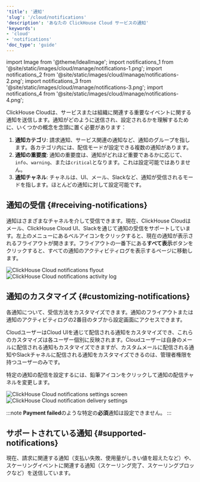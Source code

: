 ```yaml
---
'title': '通知'
'slug': '/cloud/notifications'
'description': 'あなたの ClickHouse Cloud サービスの通知'
'keywords':
- 'cloud'
- 'notifications'
'doc_type': 'guide'
---
```


import Image from '@theme/IdealImage';
import notifications_1 from '@site/static/images/cloud/manage/notifications-1.png';
import notifications_2 from '@site/static/images/cloud/manage/notifications-2.png';
import notifications_3 from '@site/static/images/cloud/manage/notifications-3.png';
import notifications_4 from '@site/static/images/cloud/manage/notifications-4.png';

ClickHouse Cloudは、サービスまたは組織に関連する重要なイベントに関する通知を送信します。通知がどのように送信され、設定されるかを理解するために、いくつかの概念を念頭に置く必要があります：

1. **通知カテゴリ**: 請求通知、サービス関連の通知など、通知のグループを指します。各カテゴリ内には、配信モードが設定できる複数の通知があります。
2. **通知の重要度**: 通知の重要度は、通知がどれほど重要であるかに応じて、`info`、`warning`、または`critical`となります。これは設定可能ではありません。
3. **通知チャネル**: チャネルは、UI、メール、Slackなど、通知が受信されるモードを指します。ほとんどの通知に対して設定可能です。

## 通知の受信 {#receiving-notifications}

通知はさまざまなチャネルを介して受信できます。現在、ClickHouse Cloudはメール、ClickHouse Cloud UI、Slackを通じて通知の受信をサポートしています。左上のメニューにあるベルアイコンをクリックすると、現在の通知が表示されるフライアウトが開きます。フライアウトの一番下にある**すべて表示**ボタンをクリックすると、すべての通知のアクティビティログを表示するページに移動します。

<Image img={notifications_1} size="md" alt="ClickHouse Cloud notifications flyout" border/>

<Image img={notifications_2} size="md" alt="ClickHouse Cloud notifications activity log" border/>

## 通知のカスタマイズ {#customizing-notifications}

各通知について、受信方法をカスタマイズできます。通知のフライアウトまたは通知のアクティビティログの2番目のタブから設定画面にアクセスできます。

CloudユーザーはCloud UIを通じて配信される通知をカスタマイズでき、これらのカスタマイズは各ユーザー個別に反映されます。Cloudユーザーは自身のメールに配信される通知もカスタマイズできますが、カスタムメールに配信される通知やSlackチャネルに配信される通知をカスタマイズできるのは、管理者権限を持つユーザーのみです。

特定の通知の配信を設定するには、鉛筆アイコンをクリックして通知の配信チャネルを変更します。

<Image img={notifications_3} size="md" alt="ClickHouse Cloud notifications settings screen" border/>

<Image img={notifications_4} size="md" alt="ClickHouse Cloud notification delivery settings" border/>

:::note
**Payment failed**のような特定の**必須**通知は設定できません。
:::

## サポートされている通知 {#supported-notifications}

現在、請求に関連する通知（支払い失敗、使用量がしきい値を超えたなど）や、スケーリングイベントに関連する通知（スケーリング完了、スケーリングブロックなど）を送信しています。
